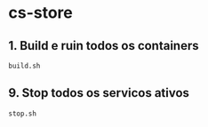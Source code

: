 # cs-store

## 1. Build e ruin todos os containers 

`build.sh`

## 9. Stop todos os servicos ativos

`stop.sh`